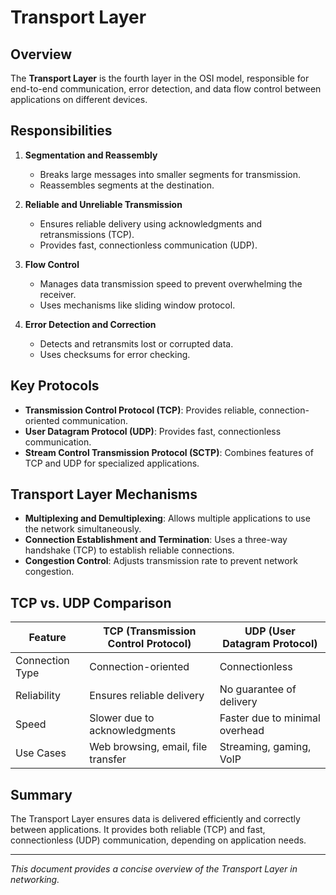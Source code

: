 # Transport Layer

## Overview
The **Transport Layer** is the fourth layer in the OSI model, responsible for end-to-end communication, error detection, and data flow control between applications on different devices.

## Responsibilities
1. **Segmentation and Reassembly**
   - Breaks large messages into smaller segments for transmission.
   - Reassembles segments at the destination.

2. **Reliable and Unreliable Transmission**
   - Ensures reliable delivery using acknowledgments and retransmissions (TCP).
   - Provides fast, connectionless communication (UDP).

3. **Flow Control**
   - Manages data transmission speed to prevent overwhelming the receiver.
   - Uses mechanisms like sliding window protocol.

4. **Error Detection and Correction**
   - Detects and retransmits lost or corrupted data.
   - Uses checksums for error checking.

## Key Protocols
- **Transmission Control Protocol (TCP)**: Provides reliable, connection-oriented communication.
- **User Datagram Protocol (UDP)**: Provides fast, connectionless communication.
- **Stream Control Transmission Protocol (SCTP)**: Combines features of TCP and UDP for specialized applications.

## Transport Layer Mechanisms
- **Multiplexing and Demultiplexing**: Allows multiple applications to use the network simultaneously.
- **Connection Establishment and Termination**: Uses a three-way handshake (TCP) to establish reliable connections.
- **Congestion Control**: Adjusts transmission rate to prevent network congestion.

## TCP vs. UDP Comparison
| Feature         | TCP (Transmission Control Protocol) | UDP (User Datagram Protocol) |
|---------------|----------------------------------|---------------------------|
| Connection Type | Connection-oriented            | Connectionless            |
| Reliability     | Ensures reliable delivery      | No guarantee of delivery  |
| Speed          | Slower due to acknowledgments  | Faster due to minimal overhead |
| Use Cases      | Web browsing, email, file transfer | Streaming, gaming, VoIP |

## Summary
The Transport Layer ensures data is delivered efficiently and correctly between applications. It provides both reliable (TCP) and fast, connectionless (UDP) communication, depending on application needs.

---
*This document provides a concise overview of the Transport Layer in networking.*
